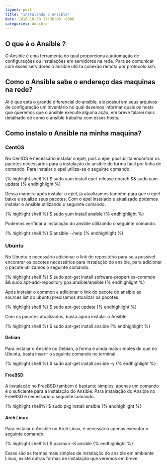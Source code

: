 ```yaml
---
layout: post
title: "Instalando o Ansible"
date: 2016-10-30 17:36:00 -0300
categories: Ansible
---
```


## O que é o Ansible ?

O Ansible é uma ferramenta no qual proporciona a automação de configurações ou instalações em servidores na rede. Para se comunicar com esses servidores o ansible utiliza conexão remota por protocolo ssh.

## Como o Ansible sabe o endereço das maquinas na rede?

Aí é que está o grande diferencial do ansible, ele possui em seus arquivos de configuração um inventário no qual devemos informar quais os hosts que queremos que o ansible execute alguma ação, em breve falarei mais detalhado de como o ansible trabalha com esses hosts.

## Como instalo o Ansible na minha maquina?

### CentOS

No CentOS é necessário instalar o epel, pois o epel possibilita encontrar os pacotes necessários para a instalação do ansible de forma fácil por linha de comando.
Para instalar o epel utiliza-se o seguinte comando.

{% highlight shell %}
$ sudo yum install epel-release.noarch && sudo yum update
{% endhighlight %}

Dessa maneira após instalar o epel, já atualizamos também para que o epel baixe e atualize seus pacotes. Com o epel instalado e atualizado podemos instalar o Ansible utilizando o seguinte comando.

{% highlight shell %}
$ sudo yum install ansible
{% endhighlight %}

Podemos verificar a instalação do ansible utilizando o seguinte comando.

{% highlight shell %}
$ ansible --help
{% endhighlight %}

### Ubuntu

No Ubuntu é necessário adicionar o link do repositório para seja possivel encontrar os pacotes necessários para instalação do ansible, para adicionar o pacote utilizamos o seguinte comando.

{% highlight shell %}
$ sudo apt-get install software-properties-common && sudo apt-add-repository ppa:ansible/ansible
{% endhighlight %}

Após instalar o common e adicionar o link do pacote do ansible ao sources.list do ubuntu precisamos atualizar os pacotes.

{% highlight shell %}
$ sudo apt-get update
{% endhighlight %}

Com os pacotes atualizados, basta agora instalar o Ansible.

{% highlight shell %}
$ sudo apt-get install ansible
{% endhighlight %}

#### **Debian**

Para instalar o Ansible no Debian, a forma é ainda mais simples do que no Ubuntu, basta inserir o seguinte comando no terminal.

{% highlight shell %}
$ sudo apt-get install ansible -y
{% endhighlight %}

#### **FreeBSD**

A instalação no FreeBSD também é bastante simples, apenas um comando é o suficiente para a instalação do Ansible. Para instalação do Ansible no FreeBSD é necessário o seguinte comando.

{% highlight shell%}
$ sudo pkg install ansible
{% endhighlight %}

#### **Arch Linux**

Para instalar o Ansible no Arch Linux, é necessário apenas executar o seguinte comando.

{% highlight shell %}
$ pacman -S ansible
{% endhighlight %}

Essas são as formas mais simples de instalação do ansible em ambiente Linux, existe outras formas de instalação que veremos em breve.